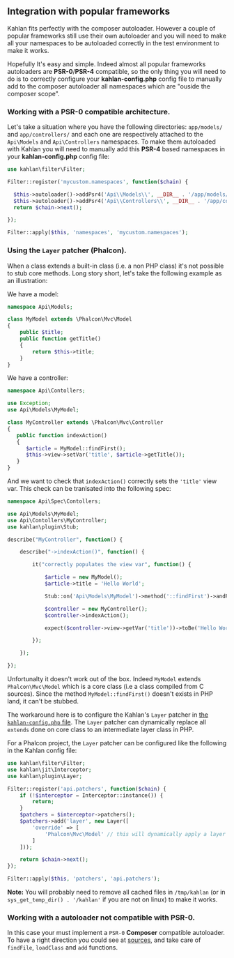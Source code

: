 ## Integration with popular frameworks

Kahlan fits perfectly with the composer autoloader. However a couple of popular frameworks still use their own autoloader and you will need to make all your namespaces to be autoloaded correctly in the test environment to make it works.

Hopefully It's easy and simple. Indeed almost all popular frameworks autoloaders are **PSR-0**/**PSR-4** compatible, so the only thing you will need to do is to correctly configure your **kahlan-config.php** config file to manually add to the composer autoloader all namespaces which are "ouside the composer scope".

### Working with a PSR-0 compatible architecture.

Let's take a situation where you have the following directories: `app/models/` and  `app/controllers/` and each one are respectively attached to the `Api\Models` and `Api\Controllers` namespaces. To make them autoloaded with Kahlan you will need to manually add this **PSR-4** based namespaces in your **kahlan-config.php** config file:

```php
use kahlan\filter\Filter;

Filter::register('mycustom.namespaces', function($chain) {

  $this->autoloader()->addPsr4('Api\\Models\\', __DIR__ . '/app/models/');
  $this->autoloader()->addPsr4('Api\\Controllers\\', __DIR__ . '/app/controllers/');
  return $chain->next();

});

Filter::apply($this, 'namespaces', 'mycustom.namespaces');
```

### Using the `Layer` patcher (Phalcon).

When a class extends a built-in class (i.e. a non PHP class) it's not possible to stub core methods. Long story short, let's take the following example as an illustration:

We have a model:

```php
namespace Api\Models;

class MyModel extends \Phalcon\Mvc\Model
{
    public $title;
    public function getTitle()
    {
        return $this->title;
    }
}
```

We have a controller:

```php
namespace Api\Contollers;

use Exception;
use Api\Models\MyModel;

class MyController extends \Phalcon\Mvc\Controller
{
   public function indexAction()
   {
      $article = MyModel::findFirst();
      $this->view->setVar('title', $article->getTitle());
   }
}
```

And we want to check that `indexAction()` correctly sets the `'title'` view var. This check can be tranlsated into the following spec:

```php
namespace Api\Spec\Contollers;

use Api\Models\MyModel;
use Api\Contollers\MyController;
use kahlan\plugin\Stub;

describe("MyController", function() {

    describe("->indexAction()", function() {

        it("correctly populates the view var", function() {

            $article = new MyModel();
            $article->title = 'Hello World';

            Stub::on('Api\Models\MyModel')->method('::findFirst')->andReturn($article);

            $controller = new MyController();
            $controller->indexAction();

            expect($controller->view->getVar('title'))->toBe('Hello World');

        });

    });

});
```

Unfortunalty it doesn't work out of the box. Indeed `MyModel` extends `Phalcon\Mvc\Model` which is a core class (i.e a class compiled from C sources). Since the method `MyModel::findFirst()` doesn't exists in PHP land, it can't be stubbed.

The workaround here is to configure the Kahlan's `Layer` patcher in [the `kahlan-config.php` file](config-file.md). The `Layer` patcher can dynamically replace all `extends` done on core class to an intermediate layer class in PHP.

For a Phalcon project, the `Layer` patcher can be configured like the following in the Kahlan config file:

```php
use kahlan\filter\Filter;
use kahlan\jit\Interceptor;
use kahlan\plugin\Layer;

Filter::register('api.patchers', function($chain) {
    if (!$interceptor = Interceptor::instance()) {
        return;
    }
    $patchers = $interceptor->patchers();
    $patchers->add('layer', new Layer([
        'override' => [
            'Phalcon\Mvc\Model' // this will dynamically apply a layer on top of the `Phalcon\Mvc\Model` to make it stubbable.
        ]
    ]));

    return $chain->next();
});

Filter::apply($this, 'patchers', 'api.patchers');
```

**Note:** You will probably need to remove all cached files in `/tmp/kahlan` (or in `sys_get_temp_dir() . '/kahlan'` if you are not on linux) to make it works.

### Working with a autoloader not compatible with PSR-0.

In this case your must implement a `PSR-0` **Composer** compatible autoloader. To have a right direction you could see at [sources](https://github.com/composer/composer/blob/master/src/Composer/Autoload/ClassLoader.php), and take care of `findFile`, `loadClass` and `add` functions.
